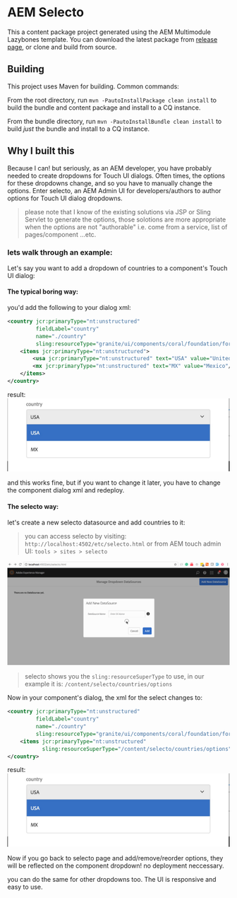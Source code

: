 # AEM Selecto

This a content package project generated using the AEM Multimodule Lazybones template.
You can download the latest package from [release page](https://github.com/ahmed-musallam/aem-selecto/releases), or clone and build from source.  

## Building

This project uses Maven for building. Common commands:

From the root directory, run ``mvn -PautoInstallPackage clean install`` to build the bundle and content package and install to a CQ instance.

From the bundle directory, run ``mvn -PautoInstallBundle clean install`` to build *just* the bundle and install to a CQ instance.

## Why I built this

Because I can! but seriously, as an AEM developer, you have probably needed to create dropdowns for Touch UI dialogs. Often times, the options for these dropdowns change, and so you have to manually change the options. Enter selecto, an AEM Admin UI for developers/authors to author options for Touch UI dialog dropdowns.

> please note that I know of the existing solutions via JSP or Sling Servlet to generate the options, those solotions are more appropriate when the options are not "authorable" i.e. come from a service, list of pages/component ...etc.

### lets walk through an example:
Let's say you want to add a dropdown of countries to a component's Touch UI dialog:

#### The typical boring way:

you'd add the following to your dialog xml:

```xml
<country jcr:primaryType="nt:unstructured" 
         fieldLabel="country"
         name="./country"
         sling:resourceType="granite/ui/components/coral/foundation/form/select">
    <items jcr:primaryType="nt:unstructured">
        <usa jcr:primaryType="nt:unstructured" text="USA" value="United States"/>
        <mx jcr:primaryType="nt:unstructured" text="MX" value="Mexico"/>
    </items>
</country>
```
result:
![dropdown](images/dropdown.jpg)

and this works fine, but if you want to change it later, you have to change the component dialog xml and redeploy.

#### The selecto way:

let's create a new selecto datasource and add countries to it:
> you can access selecto by visiting: `http://localhost:4502/etc/selecto.html` or from AEM touch admin UI: `tools > sites > selecto`

![create new datasource](images/create-new-datasource.gif)

> selecto shows you the `sling:resourceSuperType` to use, in our example it is: `/content/selecto/countries/options`

Now in your component's dialog, the xml for the select changes to:

```xml
<country jcr:primaryType="nt:unstructured" 
         fieldLabel="country"
         name="./country"
         sling:resourceType="granite/ui/components/coral/foundation/form/select">
    <items jcr:primaryType="nt:unstructured"
           sling:resourceSuperType="/content/selecto/countries/options"/>
</country>
```
result:
![dropdown](images/dropdown.jpg)

Now if you go back to selecto page and add/remove/reorder options, they will be reflected on the component dropdown! no deployment neccessary.

you can do the same for other dropdowns too. The UI is responsive and easy to use.

